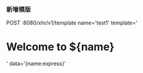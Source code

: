 ### 新增模版

POST :8080/xhr/v1/template name='test1' template='<h1>Welcome to ${name}</h1>' data='{name:express}'
